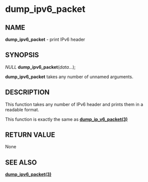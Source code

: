 # dump_ipv6_packet

## NAME

**dump_ipv6_packet** - print IPv6 header

## SYNOPSIS

*NULL* **dump_ipv6_packet**(*data*...);

**dump_ipv6_packet** takes any number of unnamed arguments.

## DESCRIPTION

This function takes any number of IPv6 header and prints them in a readable format.

This function is exactly the same as **[dump_ip_v6_packet(3)](dump_ip_v6_packet.md)**

## RETURN VALUE

None

## SEE ALSO

**[dump_ipv6_packet(3)](dump_ip_v6_packet.md)**